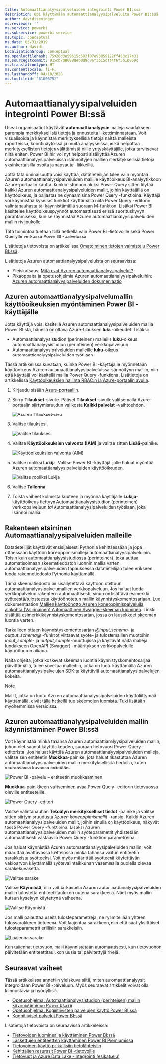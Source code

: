 ```yaml
---
title: Automaattianalyysipalveluiden integrointi Power BI:ssä
description: Opi käyttämään automaattianalyysipalveluita Power BI:ssä
author: davidiseminger
ms.reviewer: ''
ms.service: powerbi
ms.subservice: powerbi-service
ms.topic: conceptual
ms.date: 05/31/2019
ms.author: davidi
LocalizationGroup: conceptual
ms.openlocfilehash: 75926d3e59615c592f07e93859122ff453c17a31
ms.sourcegitcommit: 915cb7d8088deb0d9d86f3b15dfb4f6f5b1b869c
ms.translationtype: HT
ms.contentlocale: fi-FI
ms.lasthandoff: 04/10/2020
ms.locfileid: "81006752"
---
```

# <a name="azure-machine-learning-integration-in-power-bi"></a>Automaattianalyysipalveluiden integrointi Power BI:ssä

Useat organisaatiot käyttävät **automaattianalyysin** malleja saadakseen parempia merkityksellisiä tietoja ja ennusteita liiketoiminnastaan. Voit visualisoida ja käynnistää merkityksellisiä tietoja näistä malleista raporteissa, koontinäytöissä ja muita analyyseissa, mikä helpottaa merkityksellisten tietojen välittämistä niille yrityskäyttäjille, jotka tarvitsevat niitä eniten.  Power BI:hin voi nyt helposti sisällyttää Azuren automaattianalyysipalveluissa isännöityjen mallien merkityksellisiä tietoja yksinkertaisilla osoita ja napsauta -liikkeillä.

Jotta tätä ominaisuutta voisi käyttää, datatieteilijän tulee vain myöntää Azuren automaattianalyysipalveluiden mallille käyttöoikeus BI-analyytikkoon Azure-portaalin kautta.  Kunkin istunnon aluksi Power Query sitten löytää kaikki Azuren automaattianalyysipalveluiden mallit, joihin käyttäjällä on käyttöoikeus, ja paljastaa ne dynaamisina Power Query -funktioina.  Käyttäjä voi käynnistää kyseiset funktiot käyttämällä niitä Power Query -editorin valintanauhasta tai käynnistämällä suoraan M-funktion. Lisäksi Power BI käsittelee käyttöoikeuspyynnöt automaattisesti erissä suorituskyvyn parantamiseksi, kun se käynnistää Azuren automaattianalyysipalveluiden mallin rivijoukolle.

Tätä toimintoa tuetaan tällä hetkellä vain Power BI -tietovoille sekä Power Querylle verkossa Power BI -palvelussa.

Lisätietoja tietovoista on artikkelissa [Omatoiminen tietojen valmistelu Power BI:ssä](service-dataflows-overview.md).

Lisätietoja Azuren automaattianalyysipalveluista on seuraavissa:

- Yleiskatsaus:  [Mitä ovat Azuren automaattianalyysipalvelut?](https://docs.microsoft.com/azure/machine-learning/service/overview-what-is-azure-ml)
- Pikaoppaita ja opetusohjelmia Azuren automaattianalyysipalveluihin:  [Azuren automaattianalyysipalveluiden dokumentaatio](https://docs.microsoft.com/azure/machine-learning/)

## <a name="granting-access-to-the-azure-ml-model-to-a-power-bi-user"></a>Azuren automaattianalyysipalvelumallin käyttöoikeuksien myöntäminen Power BI -käyttäjälle

Jotta käyttäjä voisi käsitellä Azuren automaattianalyysipalveluiden mallia Power BI:stä, hänellä on oltava Azure-tilauksen **luku**-oikeudet.  Lisäksi:

- Automaattianalyysistudion (perinteinen) malleille **luku**-oikeus automaattianalyysistudion (perinteinen) verkkopalveluun
- Automaattianalyysipalveluiden malleille **luku**-oikeus automaattianalyysipalveluiden työtilaan

Tässä artikkelissa kuvataan, kuinka Power BI -käyttäjälle myönnetään käyttöoikeus Azuren automaattianalyysipalveluissa isännöityyn malliin, niin että käyttäjä voi käsitellä mallia Power Query -funktiona.  Lisätietoja on artikkelissa [Käyttöoikeuksien hallinta RBAC:n ja Azure-portaalin avulla](https://docs.microsoft.com/azure/role-based-access-control/role-assignments-portal).

1. Kirjaudu sisään [Azure-portaaliin](https://portal.azure.com).

2. Siirry **Tilaukset**-sivulle. Pääset **Tilaukset**-sivulle valitsemalla Azure-portaalin siirtymisruudun valikosta **Kaikki palvelut** -vaihtoehdon.

    ![Azuren Tilaukset-sivu](media/service-machine-learning-integration/machine-learning-integration_01.png)

3. Valitse tilauksesi.

    ![Valitse tilauksesi](media/service-machine-learning-integration/machine-learning-integration_02.png)

4. Valitse **Käyttöoikeuksien valvonta (IAM)** ja valitse sitten **Lisää**-painike.

    ![Käyttöoikeuksien valvonta (AIM)](media/service-machine-learning-integration/machine-learning-integration_03.png)

5. Valitse rooliksi **Lukija**. Valitse Power BI -käyttäjä, jolle haluat myöntää Azuren automaattianalyysipalveluiden käyttöoikeuden.

    ![Valitse rooliksi Lukija](media/service-machine-learning-integration/machine-learning-integration_04.png)

6. Valitse **Tallenna**.

7. Toista vaiheet kolmesta kuuteen ja myönnä käyttäjälle **Lukija**-käyttöoikeus tiettyyn Automaattianalyysistudion (perinteinen) verkkopalveluun *tai* Automaattianalyysipalveluiden työtilaan, joka isännöi mallia.


## <a name="schema-discovery-for-machine-learning-models"></a>Rakenteen etsiminen Automaattianalyysipalveluiden malleille

Datatieteilijät käyttävät ensisijaisesti Pythonia kehittäessään ja jopa ottaessaan käyttöön koneoppimismalleja automaattianalyysipalveluihin.  Toisin kuin automaattianalyysistudiossa (perinteinen), joka auttaa automatisoimaan skeematiedoston luonnin mallia varten, automaattianalyysipalveluiden tapauksessa datatieteilijän tulee erikseen luoda rakennetiedosto Pythonia käyttämällä.

Tämä skeematiedosto on sisällytettävä käyttöön otettuun automaattianalyysipalvelumallien verkkopalveluun. Jos haluat luoda verkkopalvelun rakenteen automaattisesti, sinun on lisättävä esimerkki syöteestä/tulosteesta käyttöönotetun mallin käynnistyskomentosarjaan. Lue dokumentaation [Mallien käyttöönotto Azuren koneoppimispalvelulla alakohta (Valinnainen) Automaattinen Swagger-skeeman luominen](https://docs.microsoft.com/azure/machine-learning/how-to-deploy-and-where#optional-define-model-web-service-schema). Linkki sisältää esimerkkikäynnistyskomentosarjan, jossa on lausekkeet skeeman luontia varten. 

Tarkalleen ottaen käynnistyskomentosarjan *\@input_schema*- ja *output_schema\@* -funktiot viittaavat syöte- ja tulostemallien muotoihin *input_sample*- ja *output_sample*-muuttujissa ja käyttävät näitä malleja luodakseen OpenAPI (Swagger) -määrityksen verkkopalvelulle käyttöönoton aikana.

Näitä ohjeita, jotka koskevat skeeman luontia käynnistyskomentosarjaa päivittämällä, tulee soveltaa malleihin, jotka on luotu käyttämällä Azuren automaattianalyysipalvelujen SDK:ta käyttäviä automaattianalyysipalvelujen kokeita.

> [!NOTE]
> Mallit, jotka on luotu Azuren automaattianalyysipalveluiden käyttöliittymää käyttämällä, eivät tällä hetkellä tue skeemojen luomista. Tuki lisätään myöhemmissä versioissa. 

## <a name="invoking-the-azure-ml-model-in-power-bi"></a>Azuren automaattianalyysipalveluiden mallin käynnistäminen Power BI:ssä

Voit käynnistää minkä tahansa Azuren automaattianalyysipalveluiden mallin, johon olet saanut käyttöoikeuden, suoraan tietovuosi Power Query -editorista. Jos haluat käyttää Azuren automaattianalyysipalveluiden malleja, valitse sen entiteetin **Muokkaa**-painike, jota haluat rikastuttaa Azuren automaattianalyysipalveluiden mallin merkityksellisillä tiedoilla, kuten seuraavassa kuvassa esitetään.

![Power BI -palvelu – entiteetin muokkaaminen](media/service-machine-learning-integration/machine-learning-integration_05.png)

**Muokkaa**-painikkeen valitseminen avaa Power Query -editorin tietovuossa oleville entiteeteille.

![Power Query -editori](media/service-machine-learning-integration/machine-learning-integration_06.png)

Valitse valintanauhan **Tekoälyn merkitykselliset tiedot** -painike ja valitse sitten siirtymisruudusta _Azuren koneoppimismallit_ -kansio. Kaikki Azuren automaattianalyysipalveluiden mallit, joihin sinulla on käyttöoikeus, näkyvät tässä Power Query -funktioina. Lisäksi Azuren automaattianalyysipalveluiden mallin syöteparametrit yhdistetään automaattisesti vastaavan Power Query -funktion parametreina.

Jos haluat käynnistää Azuren automaattianalyysipalveluiden mallin, voit määrittää avattavassa luettelossa minkä tahansa valitun entiteetin sarakkeista syötteeksi. Voit myös määrittää syötteenä käytettävän vakioarvon käyttämällä syötevalintaikkunan vasemmalla puolella olevaa sarakekuvaketta.

![Valitse sarake](media/service-machine-learning-integration/machine-learning-integration_07.png)

Valitse **Käynnistä**, niin voit tarkastella Azuren automaattianalyysipalveluiden mallin tulostetta entiteettitaulukon uutena sarakkeena. Näet myös mallin kutsun kyselyyn käytettynä vaiheena.

![Valitse Käynnistä](media/service-machine-learning-integration/machine-learning-integration_08.png)

Jos malli palauttaa useita tulosteparametreja, ne ryhmitellään yhteen tulossarakkeen tietueena. Voit laajentaa sarakkeen, niin että saat yksittäiset tulosteparametrit erillisiin sarakkeisiin.

![Laajenna sarake](media/service-machine-learning-integration/machine-learning-integration_09.png)

Kun tallennat tietovuon, malli käynnistetään automaattisesti, kun tietovuohon päivitetään entiteettitaulukon uusia tai päivitettyjä rivejä.

## <a name="next-steps"></a>Seuraavat vaiheet

Tässä artikkelissa annettiin yleiskuva siitä, miten automaattianalyysit integroidaan Power BI -palveluun. Myös seuraavat artikkelit voivat olla kiinnostavia ja hyödyllisiä. 

* [Opetusohjelma: Automaattianalyysistudion (perinteisen) mallin käynnistäminen Power BI:ssä](service-tutorial-invoke-machine-learning-model.md)
* [Opetusohjelma: Kognitiivisten palvelujen käyttö Power BI:ssä](service-tutorial-use-cognitive-services.md)
* [Kognitiiviset palvelut Power BI:ssä](service-cognitive-services.md)

Lisätietoja tietovoista on seuraavissa artikkeleissa:
* [Tietovoiden luominen ja käyttäminen Power BI:ssä](service-dataflows-create-use.md)
* [Laskettujen entiteettien käyttäminen Power BI Premiumissa](service-dataflows-computed-entities-premium.md)
* [Tietovoiden käyttö paikallisiin tietolähteisiin](service-dataflows-on-premises-gateways.md)
* [Kehittäjien resurssit Power BI -tietovoille](service-dataflows-developer-resources.md)
* [Tietovuot ja Azure Data Lake -integrointi (esikatselu)](service-dataflows-azure-data-lake-integration.md)


